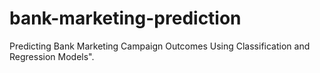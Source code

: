 # bank-marketing-prediction
Predicting Bank Marketing Campaign Outcomes Using Classification and Regression Models".
